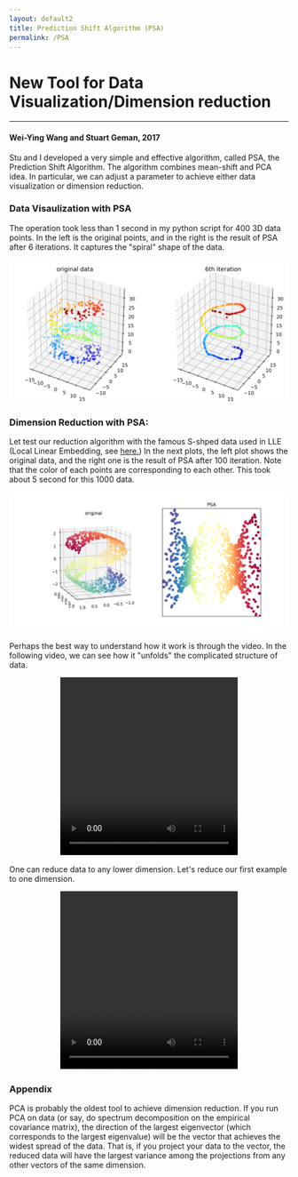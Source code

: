 ```yaml
---
layout: default2
title: Prediction Shift Algorithm (PSA)
permalink: /PSA
---
```

# New Tool for Data Visualization/Dimension reduction
---
#### Wei-Ying Wang and Stuart Geman, 2017

Stu and I developed a very simple and effective algorithm, called PSA, the Prediction Shift Algorithm. The algorithm combines mean-shift and PCA idea. In particular, we can adjust a parameter to achieve either data visualization or dimension reduction.

### Data Visaulization with PSA
The operation took less than 1 second in my python script for 400 3D data points. In the left is the original points, and in the right is the result of PSA after 6 iterations. It captures the "spiral" shape of the data.

<center>
	<img src="ContiReading/PSA/line_model 20 NN 1.5 shrinkage.png" style="width: 600px;" />
</center>

### Dimension Reduction with PSA:
Let test our reduction algorithm with the famous S-shped data used in LLE (Local Linear Embedding, see [here.](http://scikit-learn.org/stable/auto_examples/manifold/plot_compare_methods.html)) In the next plots, the left plot shows the original data, and the right one is the result of PSA after 100 iteration. Note that the color of each points are corresponding to each other. This took about 5 second for this 1000 data. 

<center>
	<img src="ContiReading/PSA/PSA on 3D S data.png" style="width: 600px;" />
</center>

Perhaps the best way to understand how it work is through the video. In the following video, we can see how it "unfolds" the complicated structure of data.

<center>
<video width="320" height="320" controls>
  <source src="\ContiReading/PSA/movie PSA on 3D S data.mp4" type="video/mp4">
Your browser does not support the video tag.
</video>
</center>

One can reduce data to any lower dimension. Let's reduce our first example to one dimension.

<center>
<video width="320" height="320" controls>
  <source src="\ContiReading/PSA/helix0.95shrikage.mp4" type="video/mp4">
Your browser does not support the video tag.
</video>
</center>

### Appendix
PCA is probably the oldest tool to achieve dimension reduction. If you run PCA on data (or say, do spectrum decomposition on the empirical covariance matrix), the direction of the largest eigenvector (which corresponds to the largest eigenvalue) will be the vector that achieves the widest spread of the data. That is, if you project your data to the vector, the reduced data will have the largest variance among the projections from any other vectors of the same dimension.